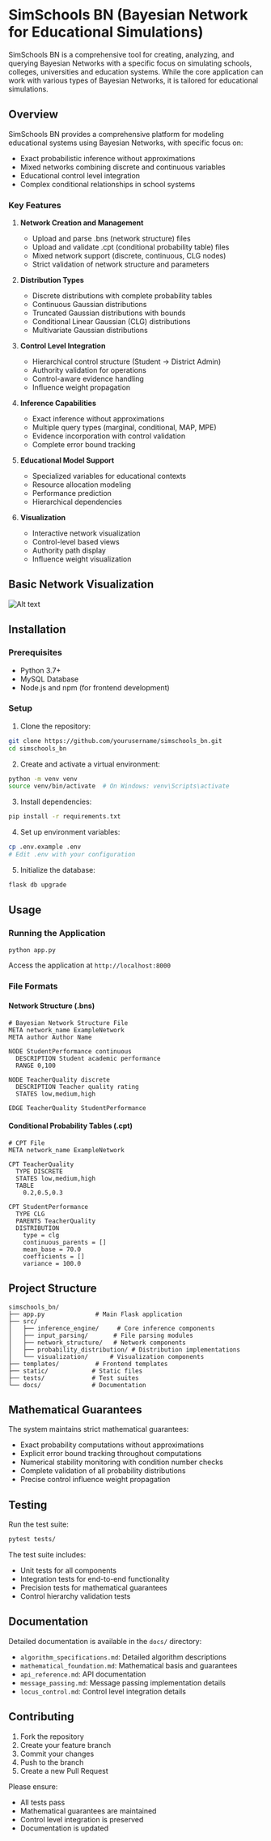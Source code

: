 # SimSchools BN (Bayesian Network for Educational Simulations)

SimSchools BN is a comprehensive tool for creating, analyzing, and querying Bayesian Networks with a specific focus on simulating schools, colleges, universities and education systems. While the core application can work with various types of Bayesian Networks, it is tailored for educational simulations.

## Overview

SimSchools BN provides a comprehensive platform for modeling educational systems using Bayesian Networks, with specific focus on:
- Exact probabilistic inference without approximations
- Mixed networks combining discrete and continuous variables
- Educational control level integration
- Complex conditional relationships in school systems

### Key Features

1. **Network Creation and Management**
   - Upload and parse .bns (network structure) files
   - Upload and validate .cpt (conditional probability table) files
   - Mixed network support (discrete, continuous, CLG nodes)
   - Strict validation of network structure and parameters

2. **Distribution Types**
   - Discrete distributions with complete probability tables
   - Continuous Gaussian distributions
   - Truncated Gaussian distributions with bounds
   - Conditional Linear Gaussian (CLG) distributions
   - Multivariate Gaussian distributions

3. **Control Level Integration**
   - Hierarchical control structure (Student → District Admin)
   - Authority validation for operations
   - Control-aware evidence handling
   - Influence weight propagation

4. **Inference Capabilities**
   - Exact inference without approximations
   - Multiple query types (marginal, conditional, MAP, MPE)
   - Evidence incorporation with control validation
   - Complete error bound tracking

5. **Educational Model Support**
   - Specialized variables for educational contexts
   - Resource allocation modeling
   - Performance prediction
   - Hierarchical dependencies

6. **Visualization**
   - Interactive network visualization
   - Control-level based views
   - Authority path display
   - Influence weight visualization

## Basic Network Visualization

![Alt text](docs/images/graph1.png?raw=true "Basic Network Visualization Example")

## Installation

### Prerequisites
- Python 3.7+
- MySQL Database
- Node.js and npm (for frontend development)

### Setup
1. Clone the repository:
```bash
git clone https://github.com/yourusername/simschools_bn.git
cd simschools_bn
```

2. Create and activate a virtual environment:
```bash
python -m venv venv
source venv/bin/activate  # On Windows: venv\Scripts\activate
```

3. Install dependencies:
```bash
pip install -r requirements.txt
```

4. Set up environment variables:
```bash
cp .env.example .env
# Edit .env with your configuration
```

5. Initialize the database:
```bash
flask db upgrade
```

## Usage

### Running the Application
```bash
python app.py
```
Access the application at `http://localhost:8000`

### File Formats

#### Network Structure (.bns)
```
# Bayesian Network Structure File
META network_name ExampleNetwork
META author Author Name

NODE StudentPerformance continuous
  DESCRIPTION Student academic performance
  RANGE 0,100

NODE TeacherQuality discrete
  DESCRIPTION Teacher quality rating
  STATES low,medium,high

EDGE TeacherQuality StudentPerformance
```

#### Conditional Probability Tables (.cpt)
```
# CPT File
META network_name ExampleNetwork

CPT TeacherQuality
  TYPE DISCRETE
  STATES low,medium,high
  TABLE
    0.2,0.5,0.3

CPT StudentPerformance
  TYPE CLG
  PARENTS TeacherQuality
  DISTRIBUTION
    type = clg
    continuous_parents = []
    mean_base = 70.0
    coefficients = []
    variance = 100.0
```

## Project Structure
```
simschools_bn/
├── app.py              # Main Flask application
├── src/
│   ├── inference_engine/     # Core inference components
│   ├── input_parsing/       # File parsing modules
│   ├── network_structure/   # Network components
│   ├── probability_distribution/ # Distribution implementations
│   └── visualization/      # Visualization components
├── templates/          # Frontend templates
├── static/            # Static files
├── tests/             # Test suites
└── docs/              # Documentation
```

## Mathematical Guarantees

The system maintains strict mathematical guarantees:
- Exact probability computations without approximations
- Explicit error bound tracking throughout computations
- Numerical stability monitoring with condition number checks
- Complete validation of all probability distributions
- Precise control influence weight propagation

## Testing

Run the test suite:
```bash
pytest tests/
```

The test suite includes:
- Unit tests for all components
- Integration tests for end-to-end functionality
- Precision tests for mathematical guarantees
- Control hierarchy validation tests

## Documentation

Detailed documentation is available in the `docs/` directory:
- `algorithm_specifications.md`: Detailed algorithm descriptions
- `mathematical_foundation.md`: Mathematical basis and guarantees
- `api_reference.md`: API documentation
- `message_passing.md`: Message passing implementation details
- `locus_control.md`: Control level integration details

## Contributing

1. Fork the repository
2. Create your feature branch
3. Commit your changes
4. Push to the branch
5. Create a new Pull Request

Please ensure:
- All tests pass
- Mathematical guarantees are maintained
- Control level integration is preserved
- Documentation is updated
